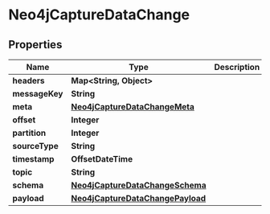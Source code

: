 

# Neo4jCaptureDataChange


## Properties

| Name | Type | Description | Notes |
|------------ | ------------- | ------------- | -------------|
|**headers** | **Map&lt;String, Object&gt;** |  |  |
|**messageKey** | **String** |  |  |
|**meta** | [**Neo4jCaptureDataChangeMeta**](Neo4jCaptureDataChangeMeta.md) |  |  |
|**offset** | **Integer** |  |  |
|**partition** | **Integer** |  |  |
|**sourceType** | **String** |  |  |
|**timestamp** | **OffsetDateTime** |  |  |
|**topic** | **String** |  |  |
|**schema** | [**Neo4jCaptureDataChangeSchema**](Neo4jCaptureDataChangeSchema.md) |  |  |
|**payload** | [**Neo4jCaptureDataChangePayload**](Neo4jCaptureDataChangePayload.md) |  |  |



